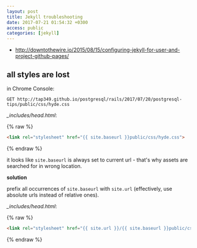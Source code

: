 ```yaml
---
layout: post
title: Jekyll troubleshooting
date: 2017-07-21 01:54:32 +0300
access: public
categories: [jekyll]
---
```


<!-- more -->

- <http://downtothewire.io/2015/08/15/configuring-jekyll-for-user-and-project-github-pages/>

## all styles are lost

in Chrome Console:

```
GET http://tap349.github.io/postgresql/rails/2017/07/20/postgresql-tips/public/css/hyde.css
```

_\_includes/head.html_:

{% raw %}
```html
<link rel="stylesheet" href="{{ site.baseurl }}public/css/hyde.css">
```
{% endraw %}

it looks like `site.baseurl` is always set to current url - that's why
assets are searched for in wrong location.

**solution**

prefix all occurrences of `site.baseurl` with `site.url`
(effectively, use absolute urls instead of relative ones).

_\_includes/head.html_:

{% raw %}
```html
<link rel="stylesheet" href="{{ site.url }}/{{ site.baseurl }}public/css/hyde.css">
```
{% endraw %}
